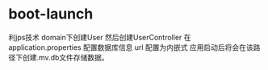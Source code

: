 # boot-launch
利jps技术 domain下创建User 然后创建UserController 在application.properties 配置数据库信息
url 配置为内嵌式 应用启动后将会在该路径下创建.mv.db文件存储数据。
